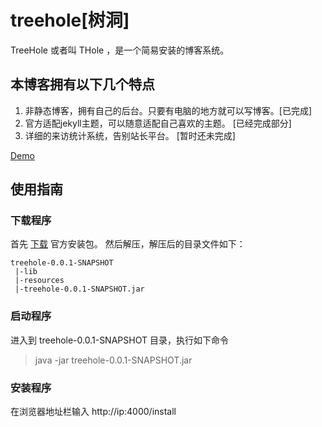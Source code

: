 # treehole[树洞]

TreeHole 或者叫 THole ，是一个简易安装的博客系统。 

## 本博客拥有以下几个特点

1. 非静态博客，拥有自己的后台。只要有电脑的地方就可以写博客。[已完成]
2. 官方适配jekyll主题，可以随意适配自己喜欢的主题。 [已经完成部分]
3. 详细的来访统计系统，告别站长平台。 [暂时还未完成]

[Demo](http://blog.zhangyingwei.com)

## 使用指南

### 下载程序
首先 [下载](http://orgr5bpmh.bkt.clouddn.com/treehole-0.0.1-SNAPSHOT.zip) 官方安装包。
然后解压，解压后的目录文件如下：
~~~
treehole-0.0.1-SNAPSHOT
 |-lib
 |-resources
 |-treehole-0.0.1-SNAPSHOT.jar
~~~

### 启动程序
进入到 treehole-0.0.1-SNAPSHOT 目录，执行如下命令
> java -jar treehole-0.0.1-SNAPSHOT.jar

### 安装程序
在浏览器地址栏输入 http://ip:4000/install



